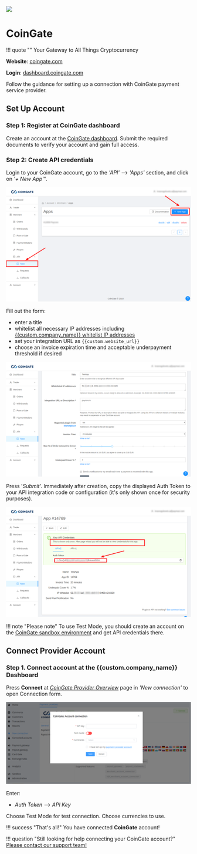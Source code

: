 <img src="https://static.openfintech.io/payment_providers/coingate/logo.svg?w=300" width="300px" >

# CoinGate

!!! quote ""
    Your Gateway to All Things Cryptocurrency

**Website**: [coingate.com](https://coingate.com/)

**Login**: [dashboard.coingate.com](https://dashboard.coingate.com/login)

Follow the guidance for setting up a connection with CoinGate payment service provider.

## Set Up Account

### Step 1: Register at CoinGate dashboard

Create an account at the [CoinGate dashboard](https://dashboard.coingate.com/register). Submit the required documents to verify your account and gain full access.

### Step 2: Create API credentials

Login to your CoinGate account, go to the *'API'* --> *'Apps'* section, and click on *'+ New App'*".

![create New App](images/new-app.png)

Fill out the form:

* enter a title
* whitelist all necessary IP addresses including [{{custom.company_name}} whitelist IP addresses](/integration/ips/)
* set your integration URL as `{{custom.website_url}}`
* choose an invoice expiration time and acceptable underpayment threshold if desired

![Fill the form](images/coingate-app-form.png)

Press '*Submit*'. Immediately after creation, copy the displayed Auth Token to your API integration code or configuration (it's only shown once for security purposes).

![Copy Auth Token](images/auth-token.png)

!!! note "Please note"
    To use Test Mode, you should create an account on the [CoinGate sandbox environment](https://sandbox.coingate.com/) and get API credentials there.

## Connect Provider Account

### Step 1. Connect account at the {{custom.company_name}} Dashboard

Press **Connect** at [*CoinGate Provider Overview*]({{custom.dashboard_base_url}}connect-directory/payment-providers/coingate/general) page in *'New connection'* to open Connection form.

![Connect](images/provider-account.png)

Enter:

* *Auth Token* --> *API Key*

Choose Test Mode for test connection. Choose currencies to use.

!!! success "That's all!"
    You have connected **CoinGate** account!

!!! question "Still looking for help connecting your CoinGate account?"
    [Please contact our support team!](mailto:{{custom.support_email}})
